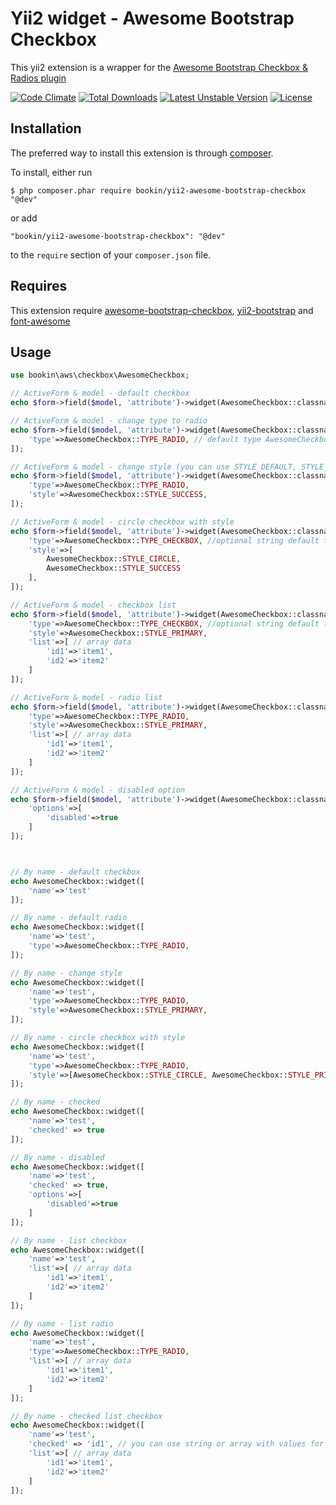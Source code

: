 Yii2 widget - Awesome Bootstrap Checkbox
==========================
This yii2 extension is a wrapper for the [Awesome Bootstrap Checkbox & Radios plugin](https://github.com/flatlogic/awesome-bootstrap-checkbox)

[![Code Climate](https://codeclimate.com/github/bookin/yii2-awesome-bootstrap-checkbox/badges/gpa.svg)](https://codeclimate.com/github/bookin/yii2-awesome-bootstrap-checkbox)
[![Total Downloads](https://poser.pugx.org/bookin/yii2-awesome-bootstrap-checkbox/downloads)](https://packagist.org/packages/bookin/yii2-awesome-bootstrap-checkbox)
[![Latest Unstable Version](https://poser.pugx.org/bookin/yii2-awesome-bootstrap-checkbox/v/unstable)](https://packagist.org/packages/bookin/yii2-awesome-bootstrap-checkbox)
[![License](https://poser.pugx.org/bookin/yii2-awesome-bootstrap-checkbox/license)](https://packagist.org/packages/bookin/yii2-awesome-bootstrap-checkbox)

## Installation

The preferred way to install this extension is through [composer](http://getcomposer.org/download/). 

To install, either run

```
$ php composer.phar require bookin/yii2-awesome-bootstrap-checkbox "@dev"
```

or add

```
"bookin/yii2-awesome-bootstrap-checkbox": "@dev"
```

to the ```require``` section of your `composer.json` file.

## Requires
This extension require [awesome-bootstrap-checkbox](https://github.com/flatlogic/awesome-bootstrap-checkbox), [yii2-bootstrap](http://www.yiiframework.com/doc-2.0/ext-bootstrap-index.html) and [font-awesome](https://fortawesome.github.io/Font-Awesome/)

## Usage

```php
use bookin\aws\checkbox\AwesomeCheckbox;

// ActiveForm & model - default checkbox
echo $form->field($model, 'attribute')->widget(AwesomeCheckbox::classname());

// ActiveForm & model - change type to radio
echo $form->field($model, 'attribute')->widget(AwesomeCheckbox::classname(),[
    'type'=>AwesomeCheckbox::TYPE_RADIO, // default type AwesomeCheckbox::TYPE_CHECKBOX
]);

// ActiveForm & model - change style (you can use STYLE_DEFAULT, STYLE_PRIMARY, STYLE_SUCCESS, STYLE_INFO, STYLE_WARNING, STYLE_DANGER - it is bootstrap colors)
echo $form->field($model, 'attribute')->widget(AwesomeCheckbox::classname(),[
    'type'=>AwesomeCheckbox::TYPE_RADIO,
    'style'=>AwesomeCheckbox::STYLE_SUCCESS,
]);

// ActiveForm & model - circle checkbox with style
echo $form->field($model, 'attribute')->widget(AwesomeCheckbox::classname(),[
    'type'=>AwesomeCheckbox::TYPE_CHECKBOX, //optional string default type TYPE_CHECKBOX
    'style'=>[
        AwesomeCheckbox::STYLE_CIRCLE,
        AwesomeCheckbox::STYLE_SUCCESS
    ],
]);

// ActiveForm & model - checkbox list
echo $form->field($model, 'attribute')->widget(AwesomeCheckbox::classname(),[
    'type'=>AwesomeCheckbox::TYPE_CHECKBOX, //optional string default type TYPE_CHECKBOX
    'style'=>AwesomeCheckbox::STYLE_PRIMARY,
    'list'=>[ // array data
        'id1'=>'item1',
        'id2'=>'item2'
    ]
]);

// ActiveForm & model - radio list
echo $form->field($model, 'attribute')->widget(AwesomeCheckbox::classname(),[
    'type'=>AwesomeCheckbox::TYPE_RADIO,
    'style'=>AwesomeCheckbox::STYLE_PRIMARY,
    'list'=>[ // array data
        'id1'=>'item1',
        'id2'=>'item2'
    ]
]);

// ActiveForm & model - disabled option
echo $form->field($model, 'attribute')->widget(AwesomeCheckbox::classname(),[
    'options'=>[
        'disabled'=>true
    ]
]);



// By name - default checkbox
echo AwesomeCheckbox::widget([
    'name'=>'test'
]);

// By name - default radio
echo AwesomeCheckbox::widget([
    'name'=>'test',
    'type'=>AwesomeCheckbox::TYPE_RADIO,
]);

// By name - change style 
echo AwesomeCheckbox::widget([
    'name'=>'test',
    'type'=>AwesomeCheckbox::TYPE_RADIO,
    'style'=>AwesomeCheckbox::STYLE_PRIMARY,
]);

// By name - circle checkbox with style
echo AwesomeCheckbox::widget([
    'name'=>'test',
    'type'=>AwesomeCheckbox::TYPE_RADIO,
    'style'=>[AwesomeCheckbox::STYLE_CIRCLE, AwesomeCheckbox::STYLE_PRIMARY],
]);

// By name - checked
echo AwesomeCheckbox::widget([
    'name'=>'test',
    'checked' => true
]);

// By name - disabled
echo AwesomeCheckbox::widget([
    'name'=>'test',
    'checked' => true,
    'options'=>[
        'disabled'=>true
    ]
]);

// By name - list checkbox
echo AwesomeCheckbox::widget([
    'name'=>'test',
    'list'=>[ // array data
        'id1'=>'item1',
        'id2'=>'item2'
    ]
]);

// By name - list radio
echo AwesomeCheckbox::widget([
    'name'=>'test',
    'type'=>AwesomeCheckbox::TYPE_RADIO,
    'list'=>[ // array data
        'id1'=>'item1',
        'id2'=>'item2'
    ]
]);

// By name - checked list checkbox
echo AwesomeCheckbox::widget([
    'name'=>'test',
    'checked' => 'id1', // you can use string or array with values for list
    'list'=>[ // array data
        'id1'=>'item1',
        'id2'=>'item2'
    ]
]);
```